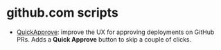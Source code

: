 # github.com scripts

* [QuickApprove](./QuickApprove.user.js): improve the UX for approving deployments
  on GitHub PRs. Adds a **Quick Approve** button to skip a couple of clicks.